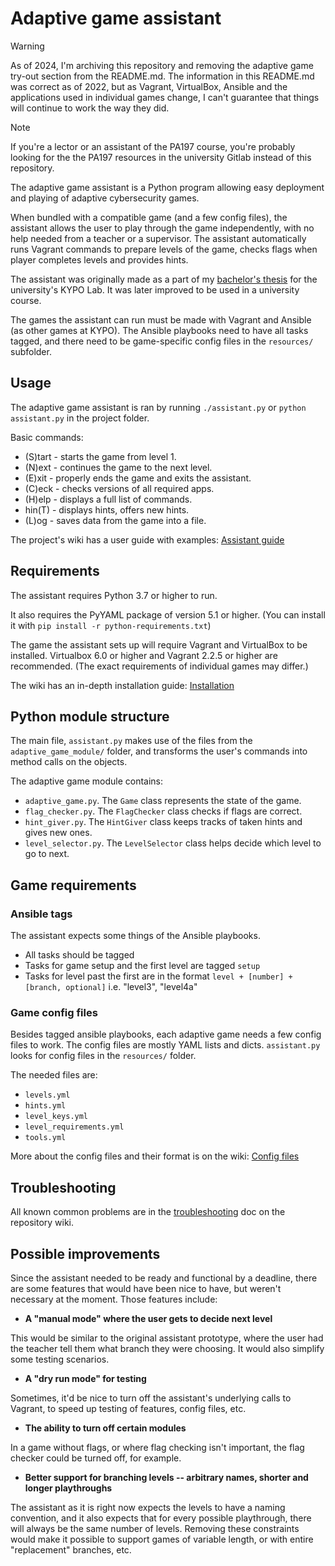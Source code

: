 # Adaptive game assistant

> [!WARNING]
> As of 2024, I'm archiving this repository and removing the adaptive game try-out section from the README.md.
> The information in this README.md was correct as of 2022, but as Vagrant, VirtualBox, Ansible and the applications
> used in individual games change, I can't guarantee that things will continue to work the way they did.

> [!NOTE]
> If you're a lector or an assistant of the PA197 course, you're probably looking for the the PA197 resources in the
> university Gitlab instead of this repository.

The adaptive game assistant is a Python program allowing easy deployment and playing of adaptive cybersecurity games.

When bundled with a compatible game (and a few config files), the assistant
allows the user to play through the game independently, with no help needed from
a teacher or a supervisor. The assistant automatically runs Vagrant commands to prepare levels 
of the game, checks flags when player completes levels and provides hints.

The assistant was originally made as a part of my [bachelor's thesis](https://is.muni.cz/th/mnrr8/)
for the university's KYPO Lab. It was later improved to be used in a university course.

The games the assistant can run must be made with Vagrant and Ansible (as other games at KYPO).
The Ansible playbooks need to have all tasks tagged, and
there need to be game-specific config files in the `resources/` subfolder.
## Usage
The adaptive game assistant is ran by running `./assistant.py` or `python assistant.py` in the project folder.

Basic commands:
- (S)tart - starts the game from level 1.
- (N)ext  - continues the game to the next level.
- (E)xit  - properly ends the game and exits the assistant.
- (C)eck  - checks versions of all required apps.
- (H)elp  - displays a full list of commands.
- hin(T)  - displays hints, offers new hints.
- (L)og   - saves data from the game into a file.

The project's wiki has a user guide with examples: [Assistant guide](https://github.com/SleepyLili/adaptive-game-assistant/wiki/Assistant-guide)

## Requirements
The assistant requires Python 3.7 or higher to run.

It also requires the PyYAML package of version 5.1 or higher.
(You can install it with `pip install -r python-requirements.txt`)

The game the assistant sets up will require Vagrant and VirtualBox to be installed.
Virtualbox 6.0 or higher and Vagrant 2.2.5 or higher are recommended. 
(The exact requirements of individual games may differ.)

The wiki has an in-depth installation guide: [Installation](https://github.com/SleepyLili/adaptive-game-assistant/wiki/Installation)
## Python module structure
The main file, `assistant.py` makes use of the files from the `adaptive_game_module/` folder,
and transforms the user's commands into method calls on the objects.

The adaptive game module contains:
- `adaptive_game.py`. The `Game` class represents the state of the game.
- `flag_checker.py`. The `FlagChecker` class checks if flags are correct.
- `hint_giver.py`. The `HintGiver` class keeps tracks of taken hints and gives new ones.
- `level_selector.py`. The `LevelSelector` class helps decide which level to go to next.

## Game requirements
### Ansible tags
The assistant expects some things of the Ansible playbooks.
- All tasks should be tagged
- Tasks for game setup and the first level are tagged `setup`
- Tasks for level past the first are in the format `level + [number] + [branch, optional]` i.e. "level3", "level4a"

### Game config files
Besides tagged ansible playbooks, each adaptive game needs a few config files to work.
The config files are mostly YAML lists and dicts.
`assistant.py` looks for config files in the `resources/` folder.

The needed files are:
- `levels.yml`
- `hints.yml`
- `level_keys.yml`
- `level_requirements.yml`
- `tools.yml`

More about the config files and their format is on the wiki: [Config files](https://github.com/SleepyLili/adaptive-game-assistant/wiki/Config-files)

## Troubleshooting
All known common problems are in the [troubleshooting](https://github.com/SleepyLili/adaptive-game-assistant/wiki/Troubleshooting) doc on the repository wiki.

## Possible improvements
Since the assistant needed to be ready and functional by a deadline,
there are some features that would have been nice to have, but weren't necessary
at the moment. Those features include:

- **A "manual mode" where the user gets to decide next level**

This would be similar to the original assistant prototype, where the user had the
teacher tell them what branch they were choosing. It would also simplify some testing
scenarios.

- **A "dry run mode" for testing**

Sometimes, it'd be nice to turn off the assistant's underlying calls to Vagrant,
to speed up testing of features, config files, etc.

- **The ability to turn off certain modules**

In a game without flags, or where flag checking isn't important, the flag
checker could be turned off, for example.

- **Better support for branching levels -- arbitrary names, shorter and longer playthroughs**

The assistant as it is right now expects the levels to have a naming convention, and it also expects that for every possible playthrough, there will always be the same number of levels.
Removing these constraints would make it possible to support games of variable length, or with entire "replacement" branches, etc.
